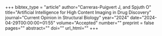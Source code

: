 +++
bibtex_type = "article"
author="Carreras-Puigvert J, and Spjuth O"
title="Artificial Intelligence for High Content Imaging in Drug Discovery"
journal="Current Opinion in Structural Biology"
year="2024"
date="2024-04-29T00:00:00+01:55"
volume="Accepted"
number=""
preprint = false
pages=""
abstract=""
doi=""
url_html=""
+++
